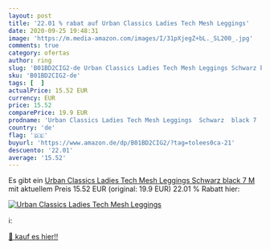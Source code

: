 ```yaml
---
layout: post
title: '22.01 % rabat auf Urban Classics Ladies Tech Mesh Leggings'
date: 2020-09-25 19:48:31
image: 'https://m.media-amazon.com/images/I/31pXjegZ+bL._SL200_.jpg'
comments: true
category: ofertas
author: ring
slug: 'B01BD2CIG2-de Urban Classics Ladies Tech Mesh Leggings Schwarz black 7 M'
sku: 'B01BD2CIG2-de'
tags: [  ]
actualPrice: 15.52 EUR
currency: EUR
price: 15.52
comparePrice: 19.9 EUR
prodname: 'Urban Classics Ladies Tech Mesh Leggings  Schwarz  black 7   M'
country: 'de'
flag: '🇩🇪'
buyurl: 'https://www.amazon.de/dp/B01BD2CIG2/?tag=tolees0ca-21'
descuento: '22.01'
average: '15.52'
---
```


Es gibt ein [Urban Classics Ladies Tech Mesh Leggings  Schwarz  black 7   M](https://www.amazon.de/dp/B01BD2CIG2/?tag=tolees0ca-21) mit aktuellem Preis 15.52 EUR (original: 19.9 EUR) 22.01 % Rabatt hier:

[![Urban Classics Ladies Tech Mesh Leggings](https://m.media-amazon.com/images/I/31pXjegZ+bL._SL200_.jpg)](https://www.amazon.de/dp/B01BD2CIG2/?tag=tolees0ca-21)

ℹ️:


[🛒 kauf es hier!!](https://www.amazon.de/dp/B01BD2CIG2/?tag=tolees0ca-21)
